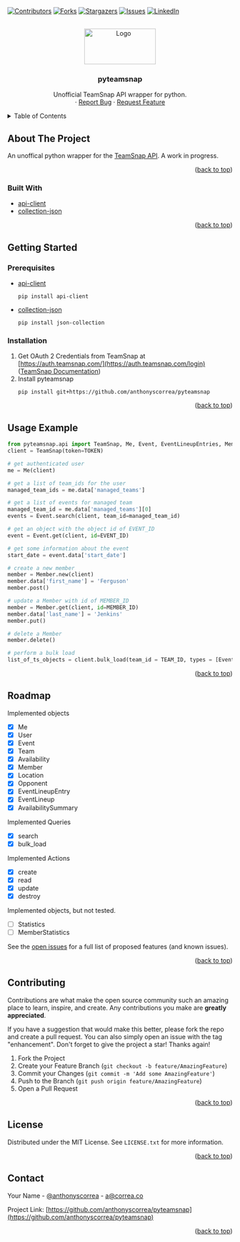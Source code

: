 <div id="top"></div>

<!-- PROJECT SHIELDS -->
<!--
*** I'm using markdown "reference style" links for readability.
*** Reference links are enclosed in brackets [ ] instead of parentheses ( ).
*** See the bottom of this document for the declaration of the reference variables
*** for contributors-url, forks-url, etc. This is n optional, concise syntax you may use.
*** https://www.markdownguide.org/basic-syntax/#reference-style-links
-->
[![Contributors][contributors-shield]][contributors-url]
[![Forks][forks-shield]][forks-url]
[![Stargazers][stars-shield]][stars-url]
[![Issues][issues-shield]][issues-url]
[![LinkedIn][linkedin-shield]][linkedin-url]

<!-- PROJECT LOGO -->
<br />
<div style="text-align:center;">
  <a href="https://github.com/anthonyscorrea/pyteamsnap">
    <img src="https://www.teamsnap.com/images/logo.svg" alt="Logo" width="160" height="80">
  </a>

<h3 style="text-align:center;">pyteamsnap</h3>

  <p style="text-align:center;">
    Unofficial TeamSnap API wrapper for python.
    <br />
    ·
    <a href="https://github.com/anthonyscorrea/pyteamsnap/issues">Report Bug</a>
    ·
    <a href="https://github.com/anthonyscorrea/pyteamsnap/issues">Request Feature</a>
  </p>
</div>



<!-- TABLE OF CONTENTS -->
<details>
  <summary>Table of Contents</summary>
  <ol>
    <li>
      <a href="#about-the-project">About The Project</a>
      <ul>
        <li><a href="#built-with">Built With</a></li>
      </ul>
    </li>
    <li>
      <a href="#getting-started">Getting Started</a>
      <ul>
        <li><a href="#prerequisites">Prerequisites</a></li>
        <li><a href="#installation">Installation</a></li>
      </ul>
    </li>
    <li><a href="#usage">Usage</a></li>
    <li><a href="#roadmap">Roadmap</a></li>
    <li><a href="#contributing">Contributing</a></li>
    <li><a href="#license">License</a></li>
    <li><a href="#contact">Contact</a></li>
  </ol>
</details>



<!-- ABOUT THE PROJECT -->
## About The Project

An unoffical python wrapper for the [TeamSnap API](https://www.teamsnap.com/documentation/apiv3). A work in progress.

<p style="text-align:right;">(<a href="#top">back to top</a>)</p>



### Built With

* [api-client](https://github.com/MikeWooster/api-client)
* [collection-json](https://github.com/ricardokirkner/collection-json.python)

<p style="text-align:right;">(<a href="#top">back to top</a>)</p>



<!-- GETTING STARTED -->
## Getting Started

### Prerequisites

* [api-client](https://github.com/MikeWooster/api-client)
  ```shell
  pip install api-client
  ```
* [collection-json](https://github.com/ricardokirkner/collection-json.python)
  ```shell
  pip install json-collection
  ```

### Installation

1. Get OAuth 2 Credentials from TeamSnap at [https://auth.teamsnap.com/](https://auth.teamsnap.com/login) ([TeamSnap Documentation](https://www.teamsnap.com/documentation/apiv3/authorization))
2. Install pyteamsnap
      ```shell
      pip install git+https://github.com/anthonyscorrea/pyteamsnap
      ```

<p style="text-align:right;">(<a href="#top">back to top</a>)</p>

<!-- USAGE EXAMPLES -->
## Usage Example

  ```python
  from pyteamsnap.api import TeamSnap, Me, Event, EventLineupEntries, Member
  client = TeamSnap(token=TOKEN)
  
  # get authenticated user
  me = Me(client)
  
  # get a list of team_ids for the user
  managed_team_ids = me.data['managed_teams']
  
  # get a list of events for managed team
  managed_team_id = me.data['managed_teams'][0]
  events = Event.search(client, team_id=managed_team_id)
  
  # get an object with the object id of EVENT_ID 
  event = Event.get(client, id=EVENT_ID)
  
  # get some information about the event
  start_date = event.data['start_date']
  
  # create a new member
  member = Member.new(client)
  member.data['first_name'] = 'Ferguson'
  member.post()
  
  # update a Member with id of MEMBER_ID
  member = Member.get(client, id=MEMBER_ID)
  member.data['last_name'] = 'Jenkins'
  member.put()
  
  # delete a Member
  member.delete()
  
  # perform a bulk load
  list_of_ts_objects = client.bulk_load(team_id = TEAM_ID, types = [Event, Member], event__id=EVENT_ID)
  ```
  

<p style="text-align:right;">(<a href="#top">back to top</a>)</p>


<!-- ROADMAP -->
## Roadmap

Implemented objects
- [X] Me
- [X] User
- [X] Event
- [X] Team
- [X] Availability
- [X] Member
- [X] Location
- [X] Opponent
- [X] EventLineupEntry
- [X] EventLineup
- [X] AvailabilitySummary

Implemented Queries
- [x] search
- [x] bulk_load

Implemented Actions
- [x] create
- [x] read
- [x] update
- [x] destroy

Implemented objects, but not tested.
- [ ] Statistics
- [ ] MemberStatistics

See the [open issues](https://github.com/anthonyscorrea/pyteamsnap/issues) for a full list of proposed features (and known issues).

<p style="text-align:right;">(<a href="#top">back to top</a>)</p>



<!-- CONTRIBUTING -->
## Contributing

Contributions are what make the open source community such an amazing place to learn, inspire, and create. Any contributions you make are **greatly appreciated**.

If you have a suggestion that would make this better, please fork the repo and create a pull request. You can also simply open an issue with the tag "enhancement".
Don't forget to give the project a star! Thanks again!

1. Fork the Project
2. Create your Feature Branch (`git checkout -b feature/AmazingFeature`)
3. Commit your Changes (`git commit -m 'Add some AmazingFeature'`)
4. Push to the Branch (`git push origin feature/AmazingFeature`)
5. Open a Pull Request

<p style="text-align:right;">(<a href="#top">back to top</a>)</p>



<!-- LICENSE -->
## License

Distributed under the MIT License. See `LICENSE.txt` for more information.

<p style="text-align:right;">(<a href="#top">back to top</a>)</p>



<!-- CONTACT -->
## Contact

Your Name - [@anthonyscorrea](https://twitter.com/anthonyscorrea) - a@correa.co

Project Link: [https://github.com/anthonyscorrea/pyteamsnap](https://github.com/anthonyscorrea/pyteamsnap)

<p style="text-align:right;">(<a href="#top">back to top</a>)</p>



<!-- MARKDOWN LINKS & IMAGES -->
<!-- https://www.markdownguide.org/basic-syntax/#reference-style-links -->
[contributors-shield]: https://img.shields.io/github/contributors/anthonyscorrea/pysteamsnap.svg?style=for-the-badge
[contributors-url]: https://github.com/anthonyscorrea/pyteamsnap/graphs/contributors
[forks-shield]: https://img.shields.io/github/forks/anthonyscorrea/pysteamsnap.svg?style=for-the-badge
[forks-url]: https://github.com/anthonyscorrea/pyteamsnap/network/members
[stars-shield]: https://img.shields.io/github/stars/anthonyscorrea/pysteamsnap.svg?style=for-the-badge
[stars-url]: https://github.com/anthonyscorrea/pyteamsnap/stargazers
[issues-shield]: https://img.shields.io/github/issues/anthonyscorrea/pysteamsnap.svg?style=for-the-badge
[issues-url]: https://github.com/anthonyscorrea/pyteamsnap/issues
[license-shield]: https://img.shields.io/github/license/anthonyscorrea/pysteamsnap.svg?style=for-the-badge
[license-url]: https://github.com/anthonyscorrea/pyteamsnap/blob/master/LICENSE.txt
[linkedin-shield]: https://img.shields.io/badge/-LinkedIn-black.svg?style=for-the-badge&logo=linkedin&colorB=555
[linkedin-url]: https://linkedin.com/in/anthonyscorrea
[product-screenshot]: images/screenshot.png